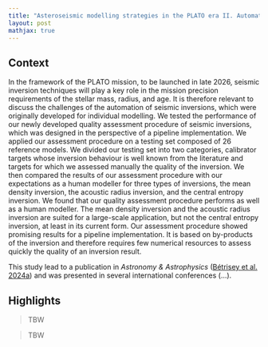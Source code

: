 ```yaml
---
title: "Asteroseismic modelling strategies in the PLATO era II. Automation of seismic inversions and quality assessment procedure"
layout: post
mathjax: true
---
```


<!-- excerpt-end -->

## Context

In the framework of the PLATO mission, to be launched in late 2026, seismic inversion techniques will play a key role in the mission precision requirements of the stellar mass, radius, and age. It is therefore relevant to discuss the challenges of the automation of seismic inversions, which were originally developed for individual modelling. We tested the performance of our newly developed quality assessment procedure of seismic inversions, which was designed in the perspective of a pipeline implementation. We applied our assessment procedure on a testing set composed of 26 reference models. We divided our testing set into two categories, calibrator targets whose inversion behaviour is well known from the literature and targets for which we assessed manually the quality of the inversion. We then compared the results of our assessment procedure with our expectations as a human modeller for three types of inversions, the mean density inversion, the acoustic radius inversion, and the central entropy inversion. We found that our quality assessment procedure performs as well as a human modeller. The mean density inversion and the acoustic radius inversion are suited for a large-scale application, but not the central entropy inversion, at least in its current form. Our assessment procedure showed promising results for a pipeline implementation. It is based on by-products of the inversion and therefore requires few numerical resources to assess quickly the quality of an inversion result.

This study lead to a publication in *Astronomy & Astrophysics* ([Bétrisey et al. 2024a](https://ui.adsabs.harvard.edu/abs/2024A%26A...681A..99B/abstract)) and was presented in several international conferences (...).



## Highlights

> TBW


> TBW

